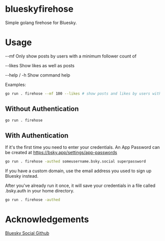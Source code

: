 # blueskyfirehose
Simple golang firehose for Bluesky.


# Usage

--mf <int> 
    Only show posts by users with a minimum follower count of <int>

--likes
    Show likes as well as posts

--help / -h 
    Show command help

Examples:
    
```sh
go run . firehose --mf 100 --likes # show posts and likes by users with a minimum of 100 followers
```
    
## Without Authentication
    
```sh
go run . firehose
```

## With Authentication
If it's the first time you need to enter your credentials. An App Password can be created at https://bsky.app/settings/app-passwords

```sh
go run . firehose -authed someusername.bsky.social superpassword
```
    
If you have a custom domain, use the email address you used to sign up Bluesky instead. 
    


After you've already run it once, it will save your credentials in a file called .bsky.auth in your home directory.

```sh
go run . firehose -authed
```

# Acknowledgements

[Bluesky Social Github](https://github.com/bluesky-social/)



